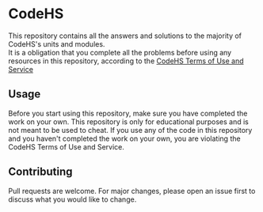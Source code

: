 # CodeHS

This repository contains all the answers and solutions to the majority of CodeHS's units and modules.<br>
It is a obligation that you complete all the problems before using any resources in this repository, according to the [CodeHS Terms of Use and Service](https://codehs.com/terms)

## Usage

Before you start using this repository, make sure you have completed the work on your own. This repository is only for educational purposes and is not meant to be used to cheat. If you use any of the code in this repository and you haven't completed the work on your own, you are violating the CodeHS Terms of Use and Service.

## Contributing

Pull requests are welcome. For major changes, please open an issue first to discuss what you would like to change.